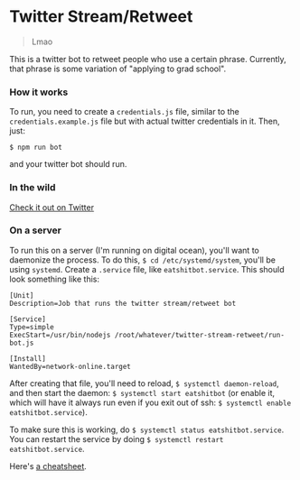 # Twitter Stream/Retweet
> Lmao

This is a twitter bot to retweet people who use a certain phrase. Currently, that phrase is some variation of "applying to grad school".

### How it works

To run, you need to create a `credentials.js` file, similar to the `credentials.example.js` file but with actual twitter credentials in it. Then, just:


```
$ npm run bot
```

and your twitter bot should run.

### In the wild

[Check it out on Twitter](https://twitter.com/gradschoolbot)


### On a server

To run this on a server (I'm running on digital ocean), you'll want to daemonize the process. To do this, `$ cd /etc/systemd/system`, you'll be using `systemd`. Create a `.service` file, like `eatshitbot.service`. This should look something like this:

```
[Unit]
Description=Job that runs the twitter stream/retweet bot

[Service]
Type=simple
ExecStart=/usr/bin/nodejs /root/whatever/twitter-stream-retweet/run-bot.js

[Install]
WantedBy=network-online.target
```

After creating that file, you'll need to reload, `$ systemctl daemon-reload`, and then start the daemon: `$ systemctl start eatshitbot` (or enable it, which will have it always run even if you exit out of ssh: `$ systemctl enable eatshitbot.service`).

To make sure this is working, do `$ systemctl status eatshitbot.service`. You can restart the service by doing `$ systemctl restart eatshitbot.service`.

Here's [a cheatsheet](http://www.ethicalhackx.com/systemd-cheat-sheet-linux/).
